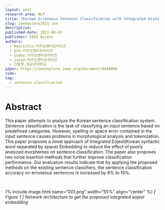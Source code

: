 ```yaml
---
layout: post
research-area: NLP
title: "Korean Erroneous Sentence Classification with Integrated Eojeol Embedding"
slug: ieeeaccess2021-iee
description:
published-date: 2021-06-03
publisher: IEEE Access
authors:
  - heuristic:카카오엔터프라이즈
  - pin:카카오엔터프라이즈
  - index:카카오엔터프라이즈
  - jason:카카오엔터프라이즈
  - 신동렬:성균관대학교
paper: https://ieeexplore.ieee.org/document/9446068
code:
tag:
  - sentence classfication
---
```


# Abstract

This paper attempts to analyze the Korean sentence classification system. Sentence classification is the task of classifying an input sentence based on predefined categories. However, spelling or space error contained in the input sentence causes problems in morphological analysis and tokenization. This paper proposes a novel approach of Integrated Eojeol(Korean syntactic word separated by space) Embedding to reduce the effect of poorly analyzed morphemes on sentence classification. The paper also proposes two noise insertion methods that further improve classification performance. Our evaluation results indicate that by applying the proposed methods on the existing sentence classifiers, the sentence classification accuracy on erroneous sentences is increased by 8% to 15%.

<br/>

{% include image.html name="001.png" width="55%" align="center" %}
<em class="center">[ Figure 1 ] Network architecture to get the proposed integrated eojeol embedding </em>

